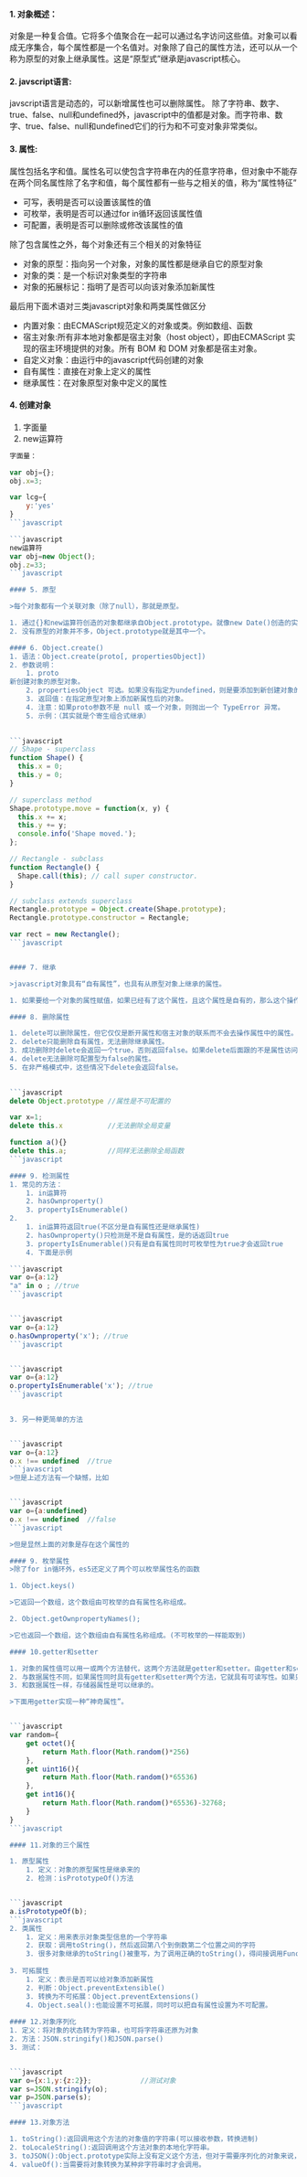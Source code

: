 #### 1. 对象概述：
对象是一种复合值。它将多个值聚合在一起可以通过名字访问这些值。对象可以看成无序集合，每个属性都是一个名值对。对象除了自己的属性方法，还可以从一个称为原型的对象上继承属性。这是“原型式”继承是javascript核心。
#### 2. javscript语言:
javscript语言是动态的，可以新增属性也可以删除属性。
除了字符串、数字、true、false、null和undefined外，javascript中的值都是对象。而字符串、数字、true、false、null和undefined它们的行为和不可变对象非常类似。
#### 3. 属性:
属性包括名字和值。属性名可以使包含字符串在内的任意字符串，但对象中不能存在两个同名属性除了名字和值，每个属性都有一些与之相关的值，称为“属性特征”

- 可写，表明是否可以设置该属性的值
- 可枚举，表明是否可以通过for in循环返回该属性值
- 可配置，表明是否可以删除或修改该属性的值

除了包含属性之外，每个对象还有三个相关的对象特征

- 对象的原型：指向另一个对象，对象的属性都是继承自它的原型对象
- 对象的类：是一个标识对象类型的字符串
- 对象的拓展标记：指明了是否可以向该对象添加新属性

最后用下面术语对三类javascript对象和两类属性做区分
- 内置对象：由ECMAScript规范定义的对象或类。例如数组、函数
- 宿主对象:所有非本地对象都是宿主对象（host object），即由ECMAScript 实现的宿主环境提供的对象。所有 BOM 和 DOM 对象都是宿主对象。
- 自定义对象：由运行中的javascript代码创建的对象
- 自有属性：直接在对象上定义的属性
- 继承属性：在对象原型对象中定义的属性

#### 4. 创建对象
1. 字面量
2. new运算符


```javascript
字面量：

var obj={};
obj.x=3;

var lcg={
    y:'yes'
}
```javascript

```javascript
new运算符
var obj=new Object();
obj.z=33;
```javascript

#### 5. 原型

>每个对象都有一个关联对象（除了null），那就是原型。

1. 通过{}和new运算符创造的对象都继承自Object.prototype。就像new Date()创造的实例对象的属性继承自Date.prototype一样。而这一系列原型对象所组成的就是所谓的原型链。
2. 没有原型的对象并不多，Object.prototype就是其中一个。

#### 6. Object.create()
1. 语法：Object.create(proto[, propertiesObject])
2. 参数说明：
    1. proto
新创建对象的原型对象。
    2. propertiesObject 可选。如果没有指定为undefined，则是要添加到新创建对象的可枚举属性（即其自身定义的属性，而不是其原型链上的枚举属性）对象的属性描述符以及相应的属性名称。这些属性对应Object.defineProperties()的第二个参数。
    3. 返回值：在指定原型对象上添加新属性后的对象。
    4. 注意：如果proto参数不是 null 或一个对象，则抛出一个 TypeError 异常。
    5. 示例：（其实就是个寄生组合式继承）
    

```javascript
// Shape - superclass
function Shape() {
  this.x = 0;
  this.y = 0;
}

// superclass method
Shape.prototype.move = function(x, y) {
  this.x += x;
  this.y += y;
  console.info('Shape moved.');
};

// Rectangle - subclass
function Rectangle() {
  Shape.call(this); // call super constructor.
}

// subclass extends superclass
Rectangle.prototype = Object.create(Shape.prototype);
Rectangle.prototype.constructor = Rectangle;

var rect = new Rectangle();
```javascript


#### 7. 继承

>javascript对象具有“自有属性”，也具有从原型对象上继承的属性。

1. 如果要给一个对象的属性赋值，如果已经有了这个属性，且这个属性是自有的，那么这个操作只会改变属性的值。如果不存在，那么就会添加并赋值。如果是继承来的，那么这个属性会被同名属性覆盖。

#### 8. 删除属性

1. delete可以删除属性，但它仅仅是断开属性和宿主对象的联系而不会去操作属性中的属性。
2. delete只能删除自有属性，无法删除继承属性。
3. 成功删除时delete会返回一个true，否则返回false。如果delete后面跟的不是属性访问表达式，也会返回true。
4. delete无法删除可配置型为false的属性。
5. 在非严格模式中，这些情况下delete会返回false。
    

```javascript
delete Object.prototype //属性是不可配置的

var x=1;
delete this.x           //无法删除全局变量

function a(){}
delete this.a;          //同样无法删除全局函数
```javascript

#### 9. 检测属性
1. 常见的方法：
    1. in运算符
    2. hasOwnproperty()
    3. propertyIsEnumerable()
2. 
    1. in运算符返回true(不区分是自有属性还是继承属性)
    2. hasOwnproperty()只检测是不是自有属性，是的话返回true
    3. propertyIsEnumerable()只有是自有属性同时可枚举性为true才会返回true
    4. 下面是示例

```javascript
var o={a:12}
"a" in o ; //true 
```javascript


```javascript
var o={a:12}
o.hasOwnproperty('x'); //true
```javascript


```javascript
var o={a:12}
o.propertyIsEnumerable('x'); //true
```javascript

    
3. 另一种更简单的方法


```javascript
var o={a:12}
o.x !== undefined  //true
```javascript
>但是上述方法有一个缺憾，比如


```javascript
var o={a:undefined}
o.x !== undefined  //false
```javascript

>但是显然上面的对象是存在这个属性的

#### 9. 枚举属性
>除了for in循环外，es5还定义了两个可以枚举属性名的函数

1. Object.keys()

>它返回一个数组，这个数组由可枚举的自有属性名称组成。

2. Object.getOwnpropertyNames();

>它也返回一个数组，这个数组由自有属性名称组成。(不可枚举的一样能取到)

#### 10.getter和setter

1. 对象的属性值可以用一或两个方法替代，这两个方法就是getter和setter。由getter和setter定义的属性称作“读取器属性”。它不同于“数据属性”，数据属性只有一个简单的值。
2. 与数据属性不同，如果属性同时具有getter和setter两个方法，它就具有可读写性。如果只具有getter它就只有可读性，反之只有可写性。
3. 和数据属性一样，存储器属性是可以继承的。

>下面用getter实现一种“神奇属性”。


```javascript
var random={
    get octet(){
        return Math.floor(Math.random()*256)
    },
    get uint16(){
        return Math.floor(Math.random()*65536)
    },
    get int16(){
        return Math.floor(Math.random()*65536)-32768;
    }
}
```javascript

#### 11.对象的三个属性

1. 原型属性
    1. 定义：对象的原型属性是继承来的
    2. 检测：isPrototypeOf()方法


```javascript
a.isPrototypeOf(b);
```javascript
2. 类属性
    1. 定义：用来表示对象类型信息的一个字符串
    2. 获取：调用toString()，然后返回第八个到倒数第二个位置之间的字符
    3. 很多对象继承的toString()被重写，为了调用正确的toString()，得间接调用Function.call()
    
3. 可拓展性
    1. 定义：表示是否可以给对象添加新属性
    2. 判断：Object.preventExtensible()
    3. 转换为不可拓展：Object.preventExtensions()
    4. Object.seal():也能设置不可拓展，同时可以把自有属性设置为不可配置。
    
#### 12.对象序列化
1. 定义：将对象的状态转为字符串，也可将字符串还原为对象
2. 方法：JSON.stringify()和JSON.parse()
3. 测试：


```javascript
var o={x:1,y:{z:2}};            //测试对象
var s=JSON.stringify(o);
var p=JSON.parse(s);
```javascript

#### 13.对象方法

1. toString():返回调用这个方法的对象值的字符串(可以接收参数，转换进制)
2. toLocaleString():返回调用这个方法对象的本地化字符串。
3. toJSON():Object.prototype实际上没有定义这个方法，但对于需要序列化的对象来说，JSON.stringify()方法会调用toJSON()。如果待序列化的对象存在这个方法则调用它，返回序列化结果。
4. valueOf():当需要将对象转换为某种非字符串时才会调用。